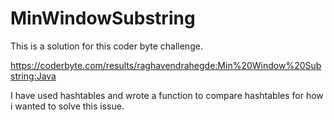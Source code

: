 # MinWindowSubstring

This is a solution for this coder byte challenge.

https://coderbyte.com/results/raghavendrahegde:Min%20Window%20Substring:Java

I have used hashtables and wrote a function to compare hashtables for how i wanted to solve this issue.
